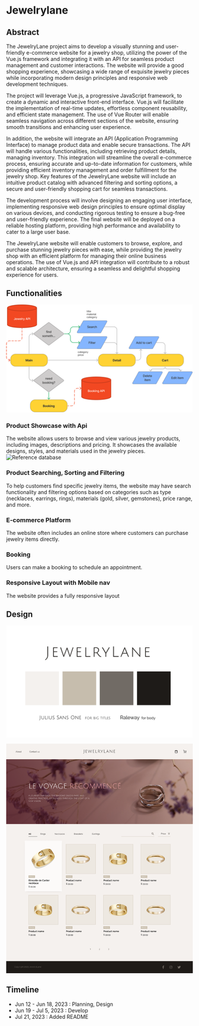 # Jewelrylane

## Abstract

The JewelryLane project aims to develop a visually stunning and user-friendly e-commerce website for a jewelry shop, utilizing the power of the Vue.js framework and integrating it with an API for seamless product management and customer interactions. The website will provide a good shopping experience, showcasing a wide range of exquisite jewelry pieces while incorporating modern design principles and responsive web development techniques.

The project will leverage Vue.js, a progressive JavaScript framework, to create a dynamic and interactive front-end interface. Vue.js will facilitate the implementation of real-time updates, effortless component reusability, and efficient state management. The use of Vue Router will enable seamless navigation across different sections of the website, ensuring smooth transitions and enhancing user experience.

In addition, the website will integrate an API (Application Programming Interface) to manage product data and enable secure transactions. The API will handle various functionalities, including retrieving product details, managing inventory. This integration will streamline the overall e-commerce process, ensuring accurate and up-to-date information for customers, while providing efficient inventory management and order fulfillment for the jewelry shop.
Key features of the JewelryLane website will include an intuitive product catalog with advanced filtering and sorting options, a secure and user-friendly shopping cart for seamless transactions.

The development process will involve designing an engaging user interface, implementing responsive web design principles to ensure optimal display on various devices, and conducting rigorous testing to ensure a bug-free and user-friendly experience. The final website will be deployed on a reliable hosting platform, providing high performance and availability to cater to a large user base.

The JewelryLane website will enable customers to browse, explore, and purchase stunning jewelry pieces with ease, while providing the jewelry shop with an efficient platform for managing their online business operations. The use of Vue.js and API integration will contribute to a robust and scalable architecture, ensuring a seamless and delightful shopping experience for users.


## Functionalities

![Flow chart](/img-readme/flow.png)

### Product Showcase with Api
The website allows users to browse and view various jewelry products, including images, descriptions and pricing. It showcases the available designs, styles, and materials used in the jewelry pieces.
![Reference database](https://www.kaggle.com/code/zaynhaider/cartier-jewelry-classification-with-xgb-classifier)

### Product Searching, Sorting and Filtering
To help customers find specific jewelry items, the website may have search functionality and filtering options based on categories such as type (necklaces, earrings, rings), materials (gold, silver, gemstones), price range, and more.

### E-commerce Platform
The website often includes an online store where customers can purchase jewelry items directly. 

### Booking
Users can make a booking to schedule an appointment.

### Responsive Layout with Mobile nav
The website provides a fully responsive layout


## Design

![Logo, Color, Font](/img-readme/design.png)

![Main Design](/img-readme/main.png)


## Timeline

- Jun 12 - Jun 18, 2023 : Planning, Design
- Jun 19 - Jul 5, 2023 : Develop
- Jul 21, 2023 : Added README

